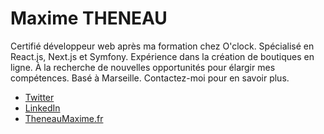 # Maxime THENEAU

Certifié développeur web après ma formation chez O'clock. Spécialisé en React.js, Next.js et Symfony. Expérience dans la création de boutiques en ligne. À la recherche de nouvelles opportunités pour élargir mes compétences. Basé à Marseille. Contactez-moi pour en savoir plus.

- [Twitter](https://twitter.com/MTheneau)
- [LinkedIn](https://www.linkedin.com/in/maxime-theneau/)
- [TheneauMaxime.fr](https://TheneauMaxime.fr)



